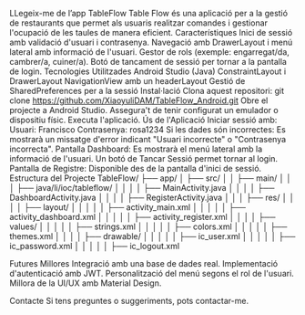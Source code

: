 LLegeix-me de l’app TableFlow
Table Flow és una aplicació per a la gestió de restaurants que permet als usuaris realitzar comandes i gestionar l'ocupació de les taules de manera eficient.
Característiques
Inici de sessió amb validació d'usuari i contrasenya.
Navegació amb DrawerLayout i menú lateral amb informació de l'usuari.
Gestor de rols (exemple: engarregat/da, cambrer/a, cuiner/a).
Botó de tancament de sessió per tornar a la pantalla de login.
Tecnologies Utilitzades
Android Studio (Java)
ConstraintLayout i DrawerLayout
NavigationView amb un headerLayout
Gestió de SharedPreferences per a la sessió
Instal·lació
Clona aquest repositori:
 git clone https://github.com/XiaoyuliDAM/TableFlow_Android.git
Obre el projecte a Android Studio.
Assegura't de tenir configurat un emulador o dispositiu físic.
Executa l'aplicació.
Ús de l'Aplicació
Iniciar sessió amb:
Usuari: Francisco
Contrasenya: rosa1234
Si les dades són incorrectes:
Es mostrarà un missatge d'error indicant "Usuari incorrecte" o "Contrasenya incorrecta".
Pantalla Dashboard:
Es mostrarà el menú lateral amb la informació de l'usuari.
Un botó de Tancar Sessió permet tornar al login.
Pantalla de Registre:
Disponible des de la pantalla d'inici de sessió.
Estructura del Projecte
TableFlow/
├── app/
│   ├── src/
│   │   ├── main/
│   │   │   ├── java/li/ioc/tableflow/
│   │   │   │   ├── MainActivity.java
│   │   │   │   ├── DashboardActivity.java
│   │   │   │   ├── RegisterActivity.java
│   │   │   ├── res/
│   │   │   │   ├── layout/
│   │   │   │   │   ├── activity_main.xml
│   │   │   │   │   ├── activity_dashboard.xml
│   │   │   │   │   ├── activity_register.xml
│   │   │   │   ├── values/
│   │   │   │   │   ├── strings.xml
│   │   │   │   │   ├── colors.xml
│   │   │   │   │   ├── themes.xml
│   │   │   │   ├── drawable/
│   │   │   │   │   ├── ic_user.xml
│   │   │   │   │   ├── ic_password.xml
│   │   │   │   │   ├── ic_logout.xml

Futures Millores
Integració amb una base de dades real.
Implementació d'autenticació amb JWT.
Personalització del menú segons el rol de l'usuari.
Millora de la UI/UX amb Material Design.

Contacte Si tens preguntes o suggeriments, pots contactar-me.

